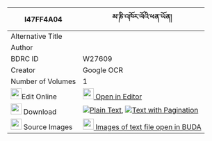 |I47FF4A04|མ་ཎི་འཁོར་ལོའི་ཕན་ཡོན། 
| --- | --- 
|Alternative Title |
|Author | 
|BDRC ID | W27609
|Creator | Google OCR
|Number of Volumes| 1
|<img width="25" src="https://img.icons8.com/color/25/000000/edit-property.png">Edit Online| [<img width="25" src="https://avatars.githubusercontent.com/u/45091458?s=200&v=4"> Open in Editor](http://editor.openpecha.org/I47FF4A04)
|<img width="25" src="https://img.icons8.com/fluent/48/000000/download-2.png"/>  Download | [![](https://img.icons8.com/color/20/000000/txt.png)Plain Text](https://github.com/Openpecha/I47FF4A04/releases/download/v1/mani_khorlo_i_penyon_plain_I47FF4A04.zip), [![](https://img.icons8.com/color/20/000000/txt.png)Text with Pagination](https://github.com/Openpecha/I47FF4A04/releases/download/v1/mani_khorlo_i_penyon_pages_I47FF4A04.zip)
|<img width="25" src="https://img.icons8.com/plasticine/100/000000/pictures-folder.png"/>  Source Images | [<img width="25" src="https://library.bdrc.io/icons/BUDA-small.svg"> Images of text file open in BUDA](https://library.bdrc.io/show/bdr:W27609)